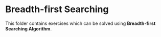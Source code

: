 # Breadth-first Searching

This folder contains exercises which can be solved using **Breadth-first Searching Algorithm**. 